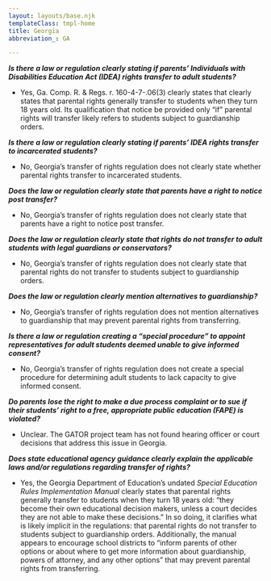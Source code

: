 ```yaml
---
layout: layouts/base.njk
templateClass: tmpl-home
title: Georgia
abbreviation_: GA

---
```

**_Is there a law or regulation clearly stating if parents’ Individuals with Disabilities Education Act (IDEA) rights transfer to adult students?_**

* Yes, Ga. Comp. R. & Regs. r. 160-4-7-.06(3) clearly states that clearly states that parental rights generally transfer to students when they turn 18 years old. Its qualification that notice be provided only “if” parental rights will transfer likely refers to students subject to guardianship orders.

**_Is there a law or regulation clearly stating if parents’ IDEA rights transfer to incarcerated students?_**

* No, Georgia’s transfer of rights regulation does not clearly state whether parental rights transfer to incarcerated students.

**_Does the law or regulation clearly state that parents have a right to notice post transfer?_**

* No, Georgia’s transfer of rights regulation does not clearly state that parents have a right to notice post transfer.

**_Does the law or regulation clearly state that rights do not transfer to adult students with legal guardians or conservators?_**

* No, Georgia’s transfer of rights regulation does not clearly state that parental rights do not transfer to students subject to guardianship orders.

**_Does the law or regulation clearly mention alternatives to guardianship?_**

* No, Georgia’s transfer of rights regulation does not mention alternatives to guardianship that may prevent parental rights from transferring.

**_Is there a law or regulation creating a “special procedure” to appoint representatives for adult students deemed unable to give informed consent?_**

* No, Georgia’s transfer of rights regulation does not create a special procedure for determining adult students to lack capacity to give informed consent.

**_Do parents lose the right to make a due process complaint or to sue if their students’ right to a free, appropriate public education (FAPE) is violated?_**

* Unclear. The GATOR project team has not found hearing officer or court decisions that address this issue in Georgia.

**_Does state educational agency guidance clearly explain the applicable laws and/or regulations regarding transfer of rights?_**

* Yes, the Georgia Department of Education’s undated _Special Education Rules Implementation Manual_ clearly states that parental rights generally transfer to students when they turn 18 years old: “they become their own educational decision makers, unless a court decides they are not able to make these decisions.” In so doing, it clarifies what is likely implicit in the regulations: that parental rights do not transfer to students subject to guardianship orders. Additionally, the manual appears to encourage school districts to “inform parents of other options or about where to get more information about guardianship, powers of attorney, and any other options” that may prevent parental rights from transferring.